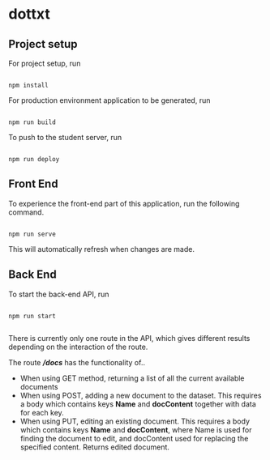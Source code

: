 
# dottxt

  

## Project setup

  

For project setup, run

```

npm install

```


For production environment application to be generated, run

```

npm run build

```

  
  To push to the student server, run

```

npm run deploy

```
  

## Front End
 
To experience the front-end part of this application, run the following command.

```

npm run serve

```

This will automatically refresh when changes are made.
## Back End



To start the back-end API, run

```

npm run start
  
```

There is currently only one route in the API, which gives different results depending on the interaction of the route. 

The route ***/docs***  has the functionality of..
 - When using GET method, returning a list of all the current available documents
 - When using POST, adding a new document to the dataset. This requires a body which contains keys **Name** and  **docContent** together with data for each key.
 - When using PUT, editing an existing document. This requires a body which contains keys **Name** and  **docContent**, where Name is used for finding the document to edit, and docContent used for replacing the specified content. Returns edited document.

  


